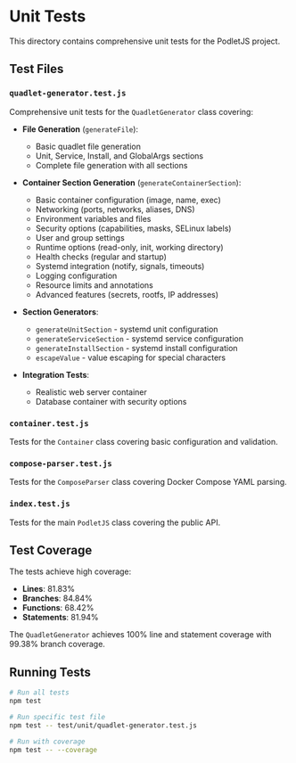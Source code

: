 # Unit Tests

This directory contains comprehensive unit tests for the PodletJS project.

## Test Files

### `quadlet-generator.test.js`
Comprehensive unit tests for the `QuadletGenerator` class covering:

- **File Generation** (`generateFile`):
  - Basic quadlet file generation
  - Unit, Service, Install, and GlobalArgs sections
  - Complete file generation with all sections

- **Container Section Generation** (`generateContainerSection`):
  - Basic container configuration (image, name, exec)
  - Networking (ports, networks, aliases, DNS)
  - Environment variables and files
  - Security options (capabilities, masks, SELinux labels)
  - User and group settings
  - Runtime options (read-only, init, working directory)
  - Health checks (regular and startup)
  - Systemd integration (notify, signals, timeouts)
  - Logging configuration
  - Resource limits and annotations
  - Advanced features (secrets, rootfs, IP addresses)

- **Section Generators**:
  - `generateUnitSection` - systemd unit configuration
  - `generateServiceSection` - systemd service configuration  
  - `generateInstallSection` - systemd install configuration
  - `escapeValue` - value escaping for special characters

- **Integration Tests**:
  - Realistic web server container
  - Database container with security options

### `container.test.js`
Tests for the `Container` class covering basic configuration and validation.

### `compose-parser.test.js`
Tests for the `ComposeParser` class covering Docker Compose YAML parsing.

### `index.test.js`
Tests for the main `PodletJS` class covering the public API.

## Test Coverage

The tests achieve high coverage:
- **Lines**: 81.83%
- **Branches**: 84.84% 
- **Functions**: 68.42%
- **Statements**: 81.94%

The `QuadletGenerator` achieves 100% line and statement coverage with 99.38% branch coverage.

## Running Tests

```bash
# Run all tests
npm test

# Run specific test file
npm test -- test/unit/quadlet-generator.test.js

# Run with coverage
npm test -- --coverage
```
